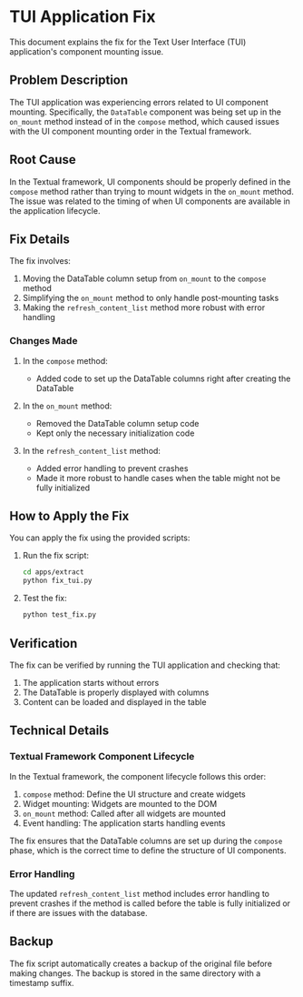 # TUI Application Fix

This document explains the fix for the Text User Interface (TUI) application's component mounting issue.

## Problem Description

The TUI application was experiencing errors related to UI component mounting. Specifically, the `DataTable` component was being set up in the `on_mount` method instead of in the `compose` method, which caused issues with the UI component mounting order in the Textual framework.

## Root Cause

In the Textual framework, UI components should be properly defined in the `compose` method rather than trying to mount widgets in the `on_mount` method. The issue was related to the timing of when UI components are available in the application lifecycle.

## Fix Details

The fix involves:

1. Moving the DataTable column setup from `on_mount` to the `compose` method
2. Simplifying the `on_mount` method to only handle post-mounting tasks
3. Making the `refresh_content_list` method more robust with error handling

### Changes Made

1. In the `compose` method:
   - Added code to set up the DataTable columns right after creating the DataTable

2. In the `on_mount` method:
   - Removed the DataTable column setup code
   - Kept only the necessary initialization code

3. In the `refresh_content_list` method:
   - Added error handling to prevent crashes
   - Made it more robust to handle cases when the table might not be fully initialized

## How to Apply the Fix

You can apply the fix using the provided scripts:

1. Run the fix script:
   ```bash
   cd apps/extract
   python fix_tui.py
   ```

2. Test the fix:
   ```bash
   python test_fix.py
   ```

## Verification

The fix can be verified by running the TUI application and checking that:

1. The application starts without errors
2. The DataTable is properly displayed with columns
3. Content can be loaded and displayed in the table

## Technical Details

### Textual Framework Component Lifecycle

In the Textual framework, the component lifecycle follows this order:

1. `compose` method: Define the UI structure and create widgets
2. Widget mounting: Widgets are mounted to the DOM
3. `on_mount` method: Called after all widgets are mounted
4. Event handling: The application starts handling events

The fix ensures that the DataTable columns are set up during the `compose` phase, which is the correct time to define the structure of UI components.

### Error Handling

The updated `refresh_content_list` method includes error handling to prevent crashes if the method is called before the table is fully initialized or if there are issues with the database.

## Backup

The fix script automatically creates a backup of the original file before making changes. The backup is stored in the same directory with a timestamp suffix.
